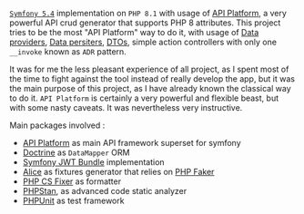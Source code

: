 [`Symfony 5.4`](https://symfony.com/) implementation on `PHP 8.1` with usage of [API Platform](https://api-platform.com/), a very powerful API crud generator that supports PHP 8 attributes. This project tries to be the most "API Platform" way to do it, with usage of [Data providers](https://api-platform.com/docs/core/data-providers/), [Data persiters](https://api-platform.com/docs/core/data-persisters/), [DTOs](https://api-platform.com/docs/core/dto/), simple action controllers with only one `__invoke` known as `ADR` pattern.

It was for me the less pleasant experience of all project, as I spent most of the time to fight against the tool instead of really develop the app, but it was the main purpose of this project, as I have already known the classical way to do it. `API Platform` is certainly a very powerful and flexible beast, but with some nasty caveats. It was nevertheless very instructive.

Main packages involved :

* [API Platform](https://api-platform.com/) as main API framework superset for symfony
* [Doctrine](https://www.doctrine-project.org/) as `DataMapper` ORM
* [Symfony JWT Bundle](https://github.com/lexik/LexikJWTAuthenticationBundle) implementation
* [Alice](https://github.com/nelmio/alice) as fixtures generator that relies on [PHP Faker](https://fakerphp.github.io/)
* [PHP CS Fixer](https://github.com/FriendsOfPHP/PHP-CS-Fixer) as formatter
* [PHPStan](https://phpstan.org/), as advanced code static analyzer
* [PHPUnit](https://phpunit.de/) as test framework
